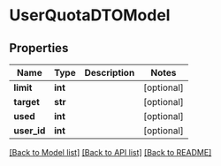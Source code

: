 # UserQuotaDTOModel

## Properties
Name | Type | Description | Notes
------------ | ------------- | ------------- | -------------
**limit** | **int** |  | [optional] 
**target** | **str** |  | [optional] 
**used** | **int** |  | [optional] 
**user_id** | **int** |  | [optional] 

[[Back to Model list]](../README.md#documentation-for-models) [[Back to API list]](../README.md#documentation-for-api-endpoints) [[Back to README]](../README.md)


